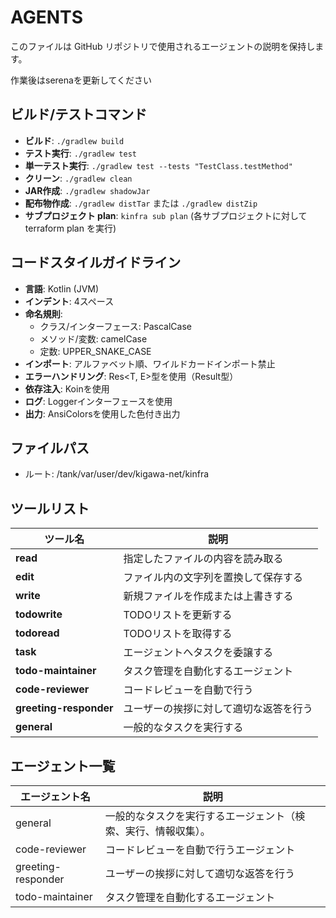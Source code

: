 # AGENTS

このファイルは GitHub リポジトリで使用されるエージェントの説明を保持します。

作業後はserenaを更新してください

## ビルド/テストコマンド

- **ビルド**: `./gradlew build`
- **テスト実行**: `./gradlew test`
- **単一テスト実行**: `./gradlew test --tests "TestClass.testMethod"`
- **クリーン**: `./gradlew clean`
- **JAR作成**: `./gradlew shadowJar`
- **配布物作成**: `./gradlew distTar` または `./gradlew distZip`
- **サブプロジェクト plan**: `kinfra sub plan` (各サブプロジェクトに対して terraform plan を実行)

## コードスタイルガイドライン

- **言語**: Kotlin (JVM)
- **インデント**: 4スペース
- **命名規則**:
  - クラス/インターフェース: PascalCase
  - メソッド/変数: camelCase
  - 定数: UPPER_SNAKE_CASE
- **インポート**: アルファベット順、ワイルドカードインポート禁止
- **エラーハンドリング**: Res<T, E>型を使用（Result型）
- **依存注入**: Koinを使用
- **ログ**: Loggerインターフェースを使用
- **出力**: AnsiColorsを使用した色付き出力

## ファイルパス

* ルート: /tank/var/user/dev/kigawa-net/kinfra

## ツールリスト

| ツール名   | 説明 |
|----------|------|
| **read** | 指定したファイルの内容を読み取る |
| **edit** | ファイル内の文字列を置換して保存する |
| **write** | 新規ファイルを作成または上書きする |
| **todowrite** | TODOリストを更新する |
| **todoread** | TODOリストを取得する |
| **task** | エージェントへタスクを委譲する |
| **todo-maintainer** | タスク管理を自動化するエージェント |
| **code-reviewer** | コードレビューを自動で行う |
| **greeting-responder** | ユーザーの挨拶に対して適切な返答を行う |
| **general** | 一般的なタスクを実行する |

## エージェント一覧

| エージェント名            | 説明 |
|------------------------|------|
| general            | 一般的なタスクを実行するエージェント（検索、実行、情報収集）。 |
| code-reviewer      | コードレビューを自動で行うエージェント |
| greeting-responder | ユーザーの挨拶に対して適切な返答を行う |
| todo-maintainer    | タスク管理を自動化するエージェント |
